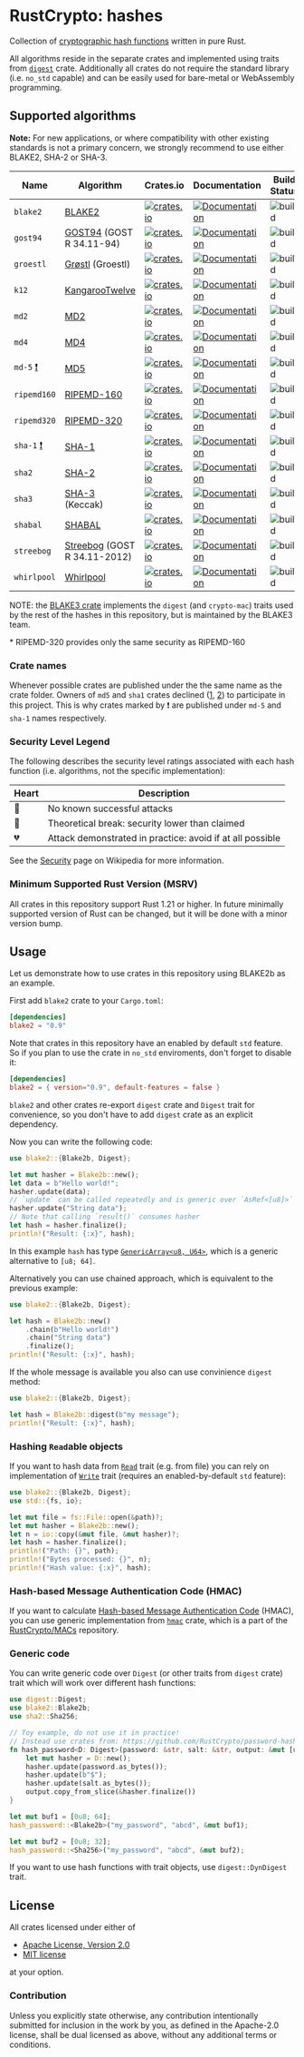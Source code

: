 # RustCrypto: hashes

Collection of [cryptographic hash functions][1] written in pure Rust.

All algorithms reside in the separate crates and implemented using traits from
[`digest`](https://docs.rs/digest/) crate. Additionally all crates do not
require the standard library (i.e. `no_std` capable) and can be easily used for
bare-metal or WebAssembly programming.

## Supported algorithms
**Note:** For new applications, or where compatibility with other existing
standards is not a primary concern, we strongly recommend to use either
BLAKE2, SHA-2 or SHA-3.

| Name        | Algorithm  | Crates.io | Documentation | Build Status | [Security] |
|-------------|------------|-----------|---------------|--------------|------------|
| `blake2`    | [BLAKE2] | [![crates.io](https://img.shields.io/crates/v/blake2.svg)](https://crates.io/crates/blake2) | [![Documentation](https://docs.rs/blake2/badge.svg)](https://docs.rs/blake2) | ![build](https://github.com/rustcrypto/hashes/workflows/blake2/badge.svg?branch=master&event=push) | :green_heart: |
| `gost94`    | [GOST94] (GOST R 34.11-94) | [![crates.io](https://img.shields.io/crates/v/gost94.svg)](https://crates.io/crates/gost94) | [![Documentation](https://docs.rs/gost94/badge.svg)](https://docs.rs/gost94) | ![build](https://github.com/rustcrypto/hashes/workflows/gost94/badge.svg?branch=master&event=push) | :yellow_heart: |
| `groestl`   | [Grøstl] (Groestl) | [![crates.io](https://img.shields.io/crates/v/groestl.svg)](https://crates.io/crates/groestl) | [![Documentation](https://docs.rs/groestl/badge.svg)](https://docs.rs/groestl) | ![build](https://github.com/rustcrypto/hashes/workflows/groestl/badge.svg?branch=master&event=push) | :green_heart: |
| `k12`       | [KangarooTwelve] | [![crates.io](https://img.shields.io/crates/v/k12.svg)](https://crates.io/crates/k12) | [![Documentation](https://docs.rs/k12/badge.svg)](https://docs.rs/k12) | ![build](https://github.com/rustcrypto/hashes/workflows/k12/badge.svg?branch=master&event=push) | :green_heart: |
| `md2`       | [MD2] | [![crates.io](https://img.shields.io/crates/v/md2.svg)](https://crates.io/crates/md2) |  [![Documentation](https://docs.rs/md2/badge.svg)](https://docs.rs/md2) | ![build](https://github.com/rustcrypto/hashes/workflows/md2/badge.svg?branch=master&event=push) | :broken_heart: |
| `md4`       | [MD4] | [![crates.io](https://img.shields.io/crates/v/md4.svg)](https://crates.io/crates/md4) |  [![Documentation](https://docs.rs/md4/badge.svg)](https://docs.rs/md4) | ![build](https://github.com/rustcrypto/hashes/workflows/md4/badge.svg?branch=master&event=push) | :broken_heart: |
| `md-5` [:exclamation:] | [MD5]  | [![crates.io](https://img.shields.io/crates/v/md-5.svg)](https://crates.io/crates/md-5) | [![Documentation](https://docs.rs/md-5/badge.svg)](https://docs.rs/md-5) | ![build](https://github.com/rustcrypto/hashes/workflows/md5/badge.svg?branch=master&event=push) | :broken_heart: |
| `ripemd160` | [RIPEMD-160] | [![crates.io](https://img.shields.io/crates/v/ripemd160.svg)](https://crates.io/crates/ripemd160) |  [![Documentation](https://docs.rs/ripemd160/badge.svg)](https://docs.rs/ripemd160) | ![build](https://github.com/rustcrypto/hashes/workflows/ripemd160/badge.svg?branch=master&event=push) | :green_heart: |
| `ripemd320` | [RIPEMD-320] | [![crates.io](https://img.shields.io/crates/v/ripemd320.svg)](https://crates.io/crates/ripemd320) |  [![Documentation](https://docs.rs/ripemd320/badge.svg)](https://docs.rs/ripemd320) | ![build](https://github.com/rustcrypto/hashes/workflows/ripemd320/badge.svg?branch=master&event=push) | :green_heart:* |
| `sha-1` [:exclamation:] | [SHA-1] | [![crates.io](https://img.shields.io/crates/v/sha-1.svg)](https://crates.io/crates/sha-1) | [![Documentation](https://docs.rs/sha-1/badge.svg)](https://docs.rs/sha-1) | ![build](https://github.com/rustcrypto/hashes/workflows/sha1/badge.svg?branch=master&event=push) | :broken_heart: |
| `sha2`      | [SHA-2] | [![crates.io](https://img.shields.io/crates/v/sha2.svg)](https://crates.io/crates/sha2) |  [![Documentation](https://docs.rs/sha2/badge.svg)](https://docs.rs/sha2) | ![build](https://github.com/rustcrypto/hashes/workflows/sha2/badge.svg?branch=master&event=push) | :green_heart: |
| `sha3`      | [SHA-3] (Keccak) | [![crates.io](https://img.shields.io/crates/v/sha3.svg)](https://crates.io/crates/sha3) |  [![Documentation](https://docs.rs/sha3/badge.svg)](https://docs.rs/sha3) | ![build](https://github.com/rustcrypto/hashes/workflows/sha3/badge.svg?branch=master&event=push) | :green_heart: |
| `shabal`    | [SHABAL] | [![crates.io](https://img.shields.io/crates/v/shabal.svg)](https://crates.io/crates/shabal) |  [![Documentation](https://docs.rs/shabal/badge.svg)](https://docs.rs/shabal) | ![build](https://github.com/rustcrypto/hashes/workflows/shabal/badge.svg?branch=master&event=push) | :green_heart: |
| `streebog`  | [Streebog] (GOST R 34.11-2012) | [![crates.io](https://img.shields.io/crates/v/streebog.svg)](https://crates.io/crates/streebog) |  [![Documentation](https://docs.rs/streebog/badge.svg)](https://docs.rs/streebog) | ![build](https://github.com/rustcrypto/hashes/workflows/streebog/badge.svg?branch=master&event=push) | :yellow_heart: |
| `whirlpool` | [Whirlpool] | [![crates.io](https://img.shields.io/crates/v/whirlpool.svg)](https://crates.io/crates/whirlpool) |  [![Documentation](https://docs.rs/whirlpool/badge.svg)](https://docs.rs/whirlpool) | ![build](https://github.com/rustcrypto/hashes/workflows/whirlpool/badge.svg?branch=master&event=push) | :green_heart: |

NOTE: the [BLAKE3 crate](https://github.com/BLAKE3-team/BLAKE3) implements the `digest` (and `crypto-mac`) traits used by the rest of the hashes in this repository, but is maintained by the BLAKE3 team.

\* RIPEMD-320 provides only the same security as RIPEMD-160

[Security]: https://en.wikipedia.org/wiki/Hash_function_security_summary
[:exclamation:]: #crate-names

### Crate names
Whenever possible crates are published under the the same name as the crate
folder. Owners of `md5` and `sha1` crates declined
([1](https://github.com/stainless-steel/md5/pull/2),
[2](https://github.com/mitsuhiko/rust-sha1/issues/17)) to participate in this
project. This is why crates marked by :exclamation: are published under
`md-5` and `sha-1` names respectively.

### Security Level Legend
The following describes the security level ratings associated with each
hash function (i.e. algorithms, not the specific implementation):

| Heart          | Description |
|----------------|-------------|
| :green_heart:  | No known successful attacks |
| :yellow_heart: | Theoretical break: security lower than claimed |
| :broken_heart: | Attack demonstrated in practice: avoid if at all possible |

See the [Security] page on Wikipedia for more information.

### Minimum Supported Rust Version (MSRV)
All crates in this repository support Rust 1.21 or higher. In future
minimally supported version of Rust can be changed, but it will be done with
a minor version bump.

## Usage
Let us demonstrate how to use crates in this repository using BLAKE2b as an
example.

First add `blake2` crate to your `Cargo.toml`:

```toml
[dependencies]
blake2 = "0.9"
```

Note that crates in this repository have an enabled by default `std` feature.
So if you plan to use the crate in `no_std` enviroments, don't forget to disable it:

```toml
[dependencies]
blake2 = { version="0.9", default-features = false }
```

`blake2` and other crates re-export `digest` crate and `Digest` trait for
convenience, so you don't have to add `digest` crate as an explicit dependency.

Now you can write the following code:

```Rust
use blake2::{Blake2b, Digest};

let mut hasher = Blake2b::new();
let data = b"Hello world!";
hasher.update(data);
// `update` can be called repeatedly and is generic over `AsRef<[u8]>`
hasher.update("String data");
// Note that calling `result()` consumes hasher
let hash = hasher.finalize();
println!("Result: {:x}", hash);
```

In this example `hash` has type [`GenericArray<u8, U64>`][2], which is a generic
alternative to `[u8; 64]`.

Alternatively you can use chained approach, which is equivalent to the previous
example:

```Rust
use blake2::{Blake2b, Digest};

let hash = Blake2b::new()
    .chain(b"Hello world!")
    .chain("String data")
    .finalize();
println!("Result: {:x}", hash);
```

If the whole message is available you also can use convinience `digest` method:

```Rust
use blake2::{Blake2b, Digest};

let hash = Blake2b::digest(b"my message");
println!("Result: {:x}", hash);
```

### Hashing `Read`able objects

If you want to hash data from [`Read`][3] trait (e.g. from file) you can rely on
implementation of [`Write`][4] trait (requires an enabled-by-default `std` feature):

```Rust
use blake2::{Blake2b, Digest};
use std::{fs, io};

let mut file = fs::File::open(&path)?;
let mut hasher = Blake2b::new();
let n = io::copy(&mut file, &mut hasher)?;
let hash = hasher.finalize();
println!("Path: {}", path);
println!("Bytes processed: {}", n);
println!("Hash value: {:x}", hash);
```

### Hash-based Message Authentication Code (HMAC)

If you want to calculate [Hash-based Message Authentication Code][5] (HMAC),
you can use generic implementation from [`hmac`](https://docs.rs/hmac) crate,
which is a part of the [RustCrypto/MACs][6] repository.

### Generic code

You can write generic code over `Digest` (or other traits from `digest` crate)
trait which will work over different hash functions:

```Rust
use digest::Digest;
use blake2::Blake2b;
use sha2::Sha256;

// Toy example, do not use it in practice!
// Instead use crates from: https://github.com/RustCrypto/password-hashing
fn hash_password<D: Digest>(password: &str, salt: &str, output: &mut [u8]) {
    let mut hasher = D::new();
    hasher.update(password.as_bytes());
    hasher.update(b"$");
    hasher.update(salt.as_bytes());
    output.copy_from_slice(&hasher.finalize())
}

let mut buf1 = [0u8; 64];
hash_password::<Blake2b>("my_password", "abcd", &mut buf1);

let mut buf2 = [0u8; 32];
hash_password::<Sha256>("my_password", "abcd", &mut buf2);
```

If you want to use hash functions with trait objects, use `digest::DynDigest`
trait.

## License

All crates licensed under either of

 * [Apache License, Version 2.0](http://www.apache.org/licenses/LICENSE-2.0)
 * [MIT license](http://opensource.org/licenses/MIT)

at your option.

### Contribution

Unless you explicitly state otherwise, any contribution intentionally submitted
for inclusion in the work by you, as defined in the Apache-2.0 license, shall be
dual licensed as above, without any additional terms or conditions.

[//]: # (footnotes)

[1]: https://en.wikipedia.org/wiki/Cryptographic_hash_function
[2]: https://docs.rs/generic-array
[3]: https://doc.rust-lang.org/std/io/trait.Read.html
[4]: https://doc.rust-lang.org/std/io/trait.Write.html
[5]: https://en.wikipedia.org/wiki/Hash-based_message_authentication_code
[6]: https://github.com/RustCrypto/MACs

[//]: # (algorithms)

[BLAKE2]: https://en.wikipedia.org/wiki/BLAKE_(hash_function)#BLAKE2
[GOST94]: https://en.wikipedia.org/wiki/GOST_(hash_function)
[Grøstl]: https://en.wikipedia.org/wiki/Grøstl
[KangarooTwelve]: https://keccak.team/kangarootwelve.html
[MD2]: https://en.wikipedia.org/wiki/MD2_(cryptography)
[MD4]: https://en.wikipedia.org/wiki/MD4
[MD5]: https://en.wikipedia.org/wiki/MD5
[RIPEMD-160]: https://en.wikipedia.org/wiki/RIPEMD
[RIPEMD-320]: https://en.wikipedia.org/wiki/RIPEMD
[SHA-1]: https://en.wikipedia.org/wiki/SHA-1
[SHA-2]: https://en.wikipedia.org/wiki/SHA-2
[SHA-3]: https://en.wikipedia.org/wiki/SHA-3
[SHABAL]: https://www.cs.rit.edu/~ark/20090927/Round2Candidates/Shabal.pdf
[Streebog]: https://en.wikipedia.org/wiki/Streebog
[Whirlpool]: https://en.wikipedia.org/wiki/Whirlpool_(cryptography)
